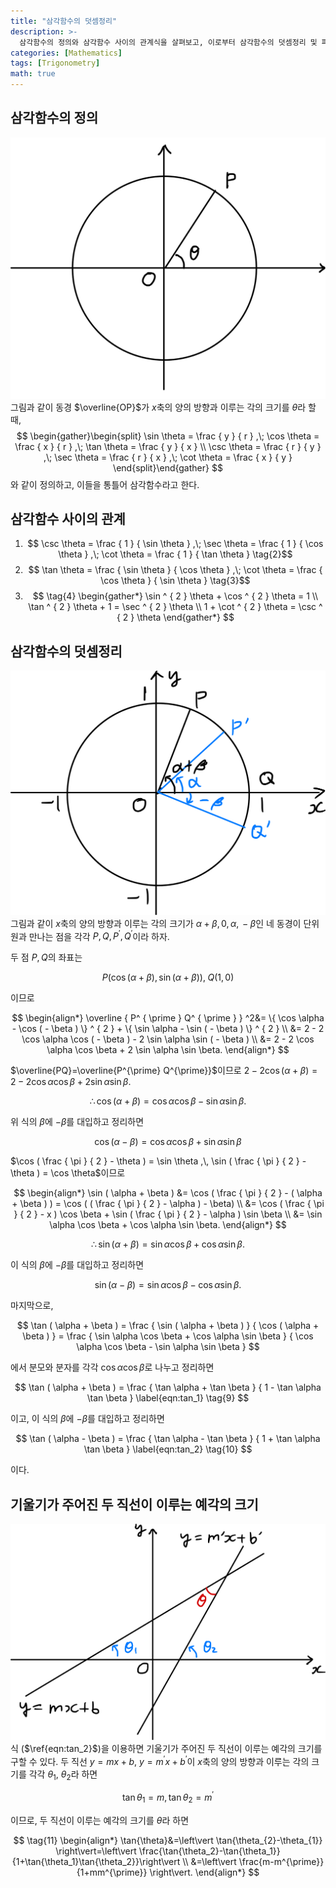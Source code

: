 ```yaml
---
title: "삼각함수의 덧셈정리"
description: >-
  삼각함수의 정의와 삼각함수 사이의 관계식을 살펴보고, 이로부터 삼각함수의 덧셈정리 및 파생 공식을 유도한다.
categories: [Mathematics]
tags: [Trigonometry]
math: true
---
```


## 삼각함수의 정의
![Unit Circle and Radius Vector](/assets/img/trigonometry/definition.png)
그림과 같이 동경 $\overline{OP}$가 $x$축의 양의 방향과 이루는 각의 크기를 $\theta$라 할 때,
$$
\begin{gather}\begin{split}
\sin \theta = \frac { y } { r } ,\; \cos \theta = \frac { x } { r } ,\; \tan \theta = \frac { y } { x } \\ \csc \theta = \frac { r } { y } ,\; \sec \theta = \frac { r } { x } ,\; \cot \theta = \frac { x } { y } \end{split}\end{gather}
$$
와 같이 정의하고, 이들을 통틀어 삼각함수라고 한다.

## 삼각함수 사이의 관계
1. $$ \csc \theta = \frac { 1 } { \sin \theta } ,\; \sec \theta = \frac { 1 } { \cos \theta } ,\; \cot \theta = \frac { 1 } { \tan \theta } \tag{2}$$
2. $$ \tan \theta = \frac { \sin \theta } { \cos \theta } ,\; \cot \theta = \frac { \cos \theta } { \sin \theta } \tag{3}$$
3. $$ \tag{4} \begin{gather*}
\sin ^ { 2 } \theta + \cos ^ { 2 } \theta = 1 \\
\tan ^ { 2 } \theta + 1 = \sec ^ { 2 } \theta \\
1 + \cot ^ { 2 } \theta = \csc ^ { 2 } \theta 
\end{gather*} 
$$

## 삼각함수의 덧셈정리
![Deriving the Trigonometric Addition Formulas](/assets/img/trigonometry/trigonometric-addition-formulas.png)
그림과 같이 $x$축의 양의 방향과 이루는 각의 크기가 $\alpha+\beta,\, 0,\, \alpha,\, -\beta$인 네 동경이 단위원과 만나는 점을 각각 $P, Q, P^{\prime}, Q^{\prime}$이라 하자.

두 점 $P, Q$의 좌표는

$$
P(\cos(\alpha+\beta), \sin(\alpha+\beta)),\; Q(1,0)
$$

이므로

$$
\begin{align*} \overline { P^ { \prime } Q^ { \prime } } ^2&= \{ \cos \alpha - \cos ( - \beta ) \} ^ { 2 } + \{ \sin \alpha - \sin ( - \beta ) \} ^ { 2 } \\
&= 2 - 2 \cos \alpha \cos ( - \beta ) - 2 \sin \alpha \sin ( - \beta ) \\
&= 2 - 2 \cos \alpha \cos \beta + 2 \sin \alpha \sin \beta. \end{align*}
$$

$\overline{PQ}=\overline{P^{\prime} Q^{\prime}}$이므로 $2 - 2 \cos ( \alpha + \beta ) = 2 - 2 \cos \alpha \cos \beta + 2 \sin \alpha \sin \beta.$

$$
 \therefore \cos ( \alpha + \beta ) = \cos \alpha \cos \beta - \sin \alpha \sin \beta. \label{eqn:cos_1} \tag{5}
$$

위 식의 $\beta$에 $-\beta$를 대입하고 정리하면

$$
\cos ( \alpha - \beta ) = \cos \alpha \cos \beta + \sin \alpha \sin \beta \label{eqn:cos_2} \tag{6}
$$

$\cos ( \frac { \pi } { 2 } - \theta ) = \sin \theta ,\, \sin ( \frac { \pi } { 2 } - \theta ) = \cos \theta$이므로

$$
\begin{align*} \sin ( \alpha + \beta ) &= \cos ( \frac { \pi } { 2 } - ( \alpha + \beta ) ) = \cos ( ( \frac { \pi } { 2 } - \alpha ) - \beta) \\ &= \cos ( \frac { \pi } { 2 } - x ) \cos \beta + \sin ( \frac { \pi } { 2 } - \alpha ) \sin \beta \\ &= \sin \alpha \cos \beta + \cos \alpha \sin \beta. \end{align*}
$$

$$
\therefore \sin ( \alpha + \beta ) = \sin \alpha \cos \beta + \cos \alpha \sin \beta. \label{eqn:sin_1} \tag{7}
$$

이 식의 $\beta$에 $-\beta$를 대입하고 정리하면

$$
\sin ( \alpha - \beta ) = \sin \alpha \cos \beta - \cos \alpha \sin \beta. \label{eqn:sin_2} \tag{8}
$$

마지막으로,

$$
\tan ( \alpha + \beta ) = \frac { \sin ( \alpha + \beta ) } { \cos ( \alpha + \beta ) } = \frac { \sin \alpha \cos \beta + \cos \alpha \sin \beta } { \cos \alpha \cos \beta - \sin \alpha \sin \beta }
$$

에서 분모와 분자를 각각 $\cos{\alpha} \cos{\beta}$로 나누고 정리하면

$$
\tan ( \alpha + \beta ) = \frac { \tan \alpha + \tan \beta } { 1 - \tan \alpha \tan \beta } \label{eqn:tan_1} \tag{9}
$$

이고, 이 식의 $\beta$에 $-\beta$를 대입하고 정리하면

$$
\tan ( \alpha - \beta ) = \frac { \tan \alpha - \tan \beta } { 1 + \tan \alpha \tan \beta } \label{eqn:tan_2} \tag{10}
$$

이다.

## 기울기가 주어진 두 직선이 이루는 예각의 크기
![Angle formed by two lines](/assets/img/trigonometry/angle-formed-by-two-lines.png)
식 ($\ref{eqn:tan_2}$)을 이용하면 기울기가 주어진 두 직선이 이루는 예각의 크기를 구할 수 있다. 두 직선 $y=mx+b$, $y=m^{\prime} x+b^{\prime}$이 $x$축의 양의 방향과 이루는 각의 크기를 각각 $\theta_{1}$, $\theta_{2}$라 하면

$$
\tan{\theta_{1}}=m,\, \tan{\theta_{2}}=m^{\prime}
$$

이므로, 두 직선이 이루는 예각의 크기를 $\theta$라 하면

$$
\tag{11} \begin{align*}
\tan{\theta}&=\left\vert \tan{\theta_{2}-\theta_{1}} \right\vert=\left\vert \frac{\tan{\theta_2}-\tan{\theta_1}}{1+\tan{\theta_1}\tan{\theta_2}}\right\vert \\
&=\left\vert \frac{m-m^{\prime}}{1+mm^{\prime}} \right\vert.
\end{align*}
$$
